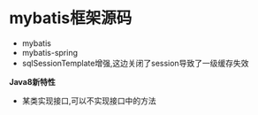 # mybatis框架源码

- mybatis
- mybatis-spring
- sqlSessionTemplate增强,这边关闭了session导致了一级缓存失效

**Java8新特性**

- 某类实现接口,可以不实现接口中的方法